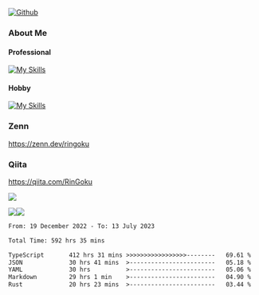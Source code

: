 [![Github](https://img.shields.io/github/followers/skyt-a?label=Follow&style=social)](https://github.com/skyt-a)

### About Me
#### Professional
[![My Skills](https://skillicons.dev/icons?i=react,ts,js,nodejs,java,graphql,firebase,githubactions&theme=light)](https://skillicons.dev)
#### Hobby
[![My Skills](https://skillicons.dev/icons?i=unity,rust,py&theme=light)](https://skillicons.dev)

### Zenn
https://zenn.dev/ringoku
### Qiita
https://qiita.com/RinGoku


![](https://github-profile-summary-cards.vercel.app/api/cards/profile-details?username=skyt-a&theme=default)

![](https://github-profile-summary-cards.vercel.app/api/cards/repos-per-language?username=skyt-a&theme=default)![](https://github-profile-summary-cards.vercel.app/api/cards/stats?username=RinGoku&theme=default)

<!--START_SECTION:waka-->

```txt
From: 19 December 2022 - To: 13 July 2023

Total Time: 592 hrs 35 mins

TypeScript       412 hrs 31 mins >>>>>>>>>>>>>>>>>--------   69.61 %
JSON             30 hrs 41 mins  >------------------------   05.18 %
YAML             30 hrs          >------------------------   05.06 %
Markdown         29 hrs 1 min    >------------------------   04.90 %
Rust             20 hrs 23 mins  >------------------------   03.44 %
```

<!--END_SECTION:waka-->
